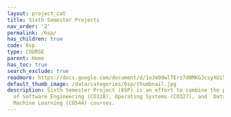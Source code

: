 ```yaml
---
layout: project_cat
title: Sixth Semester Projects
nav_order: '2'
permalink: /6sp/
has_children: true
code: 6sp
type: COURSE
parent: Home
has_toc: true
search_exclude: true
readmore: https://docs.google.com/document/d/1uJm99wlTErz7d0MKGJcsyXUi5b_mKZrLWlm7vXtahK4/edit?usp=sharing
default_thumb_image: /data/categories/6sp/thumbnail.jpg
description: Sixth Semester Project (6SP) is an effort to combine the project components
  of Software Engineering (CO328), Operating Systems (CO327), and  Data Mining and
  Machine Learning (CO544) courses.
---
```

